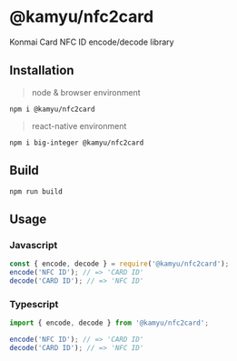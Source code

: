 # @kamyu/nfc2card

Konmai Card NFC ID encode/decode library

## Installation
> node & browser environment
```shell
npm i @kamyu/nfc2card
```

> react-native environment
```shell
npm i big-integer @kamyu/nfc2card
```

## Build

```shell
npm run build
```

## Usage

### Javascript

```javascript
const { encode, decode } = require('@kamyu/nfc2card');
encode('NFC ID'); // => 'CARD ID'
decode('CARD ID'); // => 'NFC ID'
```

### Typescript

```typescript
import { encode, decode } from '@kamyu/nfc2card';

encode('NFC ID'); // => 'CARD ID'
decode('CARD ID'); // => 'NFC ID'
```

